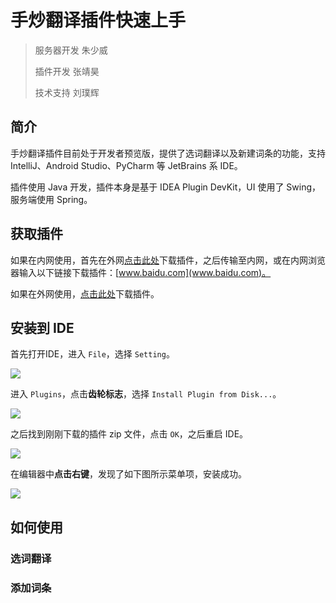 # 手炒翻译插件快速上手

> 服务器开发 朱少威
> 
> 插件开发 张靖昊
>
> 技术支持 刘璞辉

## 简介

手炒翻译插件目前处于开发者预览版，提供了选词翻译以及新建词条的功能，支持 IntelliJ、Android Studio、PyCharm 等 JetBrains 系 IDE。

插件使用 Java 开发，插件本身是基于 IDEA Plugin DevKit，UI 使用了 Swing，服务端使用 Spring。

## 获取插件

如果在内网使用，首先在外网[点击此处](https://github.com/laomao1997/FlushTranslatorPlugin/releases/download/0.1/FlushTranslatorPlugin_TEST.zip)下载插件，之后传输至内网，或在内网浏览器输入以下链接下载插件：[www.baidu.com](www.baidu.com)。

如果在外网使用，[点击此处](https://github.com/laomao1997/FlushTranslatorPlugin/releases/download/0.1/FlushTranslatorPlugin_BASE.zip)下载插件。

## 安装到 IDE

首先打开IDE，进入 `File`，选择 `Setting`。

<a href="https://sm.ms/image/ufUo9JxznsaglNh" target="_blank"><img src="https://i.loli.net/2020/07/30/ufUo9JxznsaglNh.jpg" ></a>

进入 `Plugins`，点击**齿轮标志**，选择 `Install Plugin from Disk...`。

<a href="https://sm.ms/image/UgPIHM4GrWYvw2e" target="_blank"><img src="https://i.loli.net/2020/07/30/UgPIHM4GrWYvw2e.jpg" ></a>

之后找到刚刚下载的插件 zip 文件，点击 `OK`，之后重启 IDE。

<a href="https://sm.ms/image/A25JpewuYKPbFLl" target="_blank"><img src="https://i.loli.net/2020/07/30/A25JpewuYKPbFLl.jpg" ></a>

在编辑器中**点击右键**，发现了如下图所示菜单项，安装成功。

<a href="https://sm.ms/image/I3eUGN2rZkb1Bfx" target="_blank"><img src="https://i.loli.net/2020/07/30/I3eUGN2rZkb1Bfx.jpg" ></a>

## 如何使用

### 选词翻译

### 添加词条
